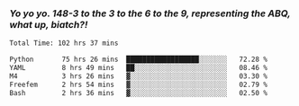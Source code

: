 ### ***Yo yo yo. 148-3 to the 3 to the 6 to the 9, representing the ABQ, what up, biatch?!***

<!--START_SECTION:waka-->

```txt
Total Time: 102 hrs 37 mins

Python       75 hrs 26 mins  ██████████████████░░░░░░░   72.28 %
YAML         8 hrs 49 mins   ██░░░░░░░░░░░░░░░░░░░░░░░   08.46 %
M4           3 hrs 26 mins   ▓░░░░░░░░░░░░░░░░░░░░░░░░   03.30 %
Freefem      2 hrs 54 mins   ▓░░░░░░░░░░░░░░░░░░░░░░░░   02.79 %
Bash         2 hrs 36 mins   ▓░░░░░░░░░░░░░░░░░░░░░░░░   02.50 %
```

<!--END_SECTION:waka-->

<!--
**AJMC2002/AJMC2002** is a ✨ _special_ ✨ repository because its `README.md` (this file) appears on your GitHub profile.

Here are some ideas to get you started:

- 🔭 I’m currently working on ...
- 🌱 I’m currently learning ...
- 👯 I’m looking to collaborate on ...
- 🤔 I’m looking for help with ...
- 💬 Ask me about ...
- 📫 How to reach me: ...
- 😄 Pronouns: ...
- ⚡ Fun fact: ...
-->

